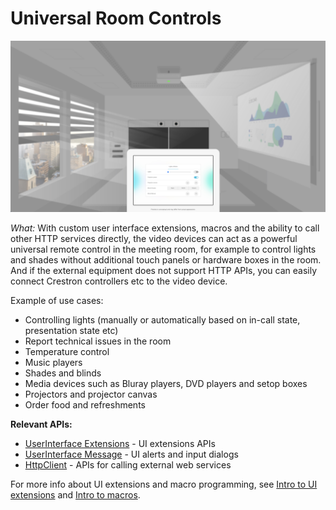 # Universal Room Controls

<img src="/docs/images/usecases/ui-extensions.png" />

*What:* With custom user interface extensions, macros and the ability to call other HTTP services directly, the video devices can act as a powerful universal remote control in the meeting room, for example to control lights and shades without additional touch panels or hardware boxes in the room. And if the external equipment does not support HTTP APIs, you can easily connect Crestron controllers etc to the video device.

Example of use cases:
* Controlling lights (manually or automatically based on in-call state, presentation state etc)
* Report technical issues in the room
* Temperature control
* Music players
* Shades and blinds
* Media devices such as Bluray players, DVD players and setop boxes
* Projectors and projector canvas
* Order food and refreshments

**Relevant APIs:**

* [UserInterface Extensions](/xapi/search?search=userinterface+extensions) - UI extensions APIs
* [UserInterface Message](/xapi/search?search=userinterface+message) - UI alerts and input dialogs
* [HttpClient](xapi/search?search=httpclient) - APIs for calling external web services


For more info about UI extensions and macro programming, see [Intro to UI extensions](/docs/UiExtensions) and [Intro to macros](/docs/Macro/Introduction).